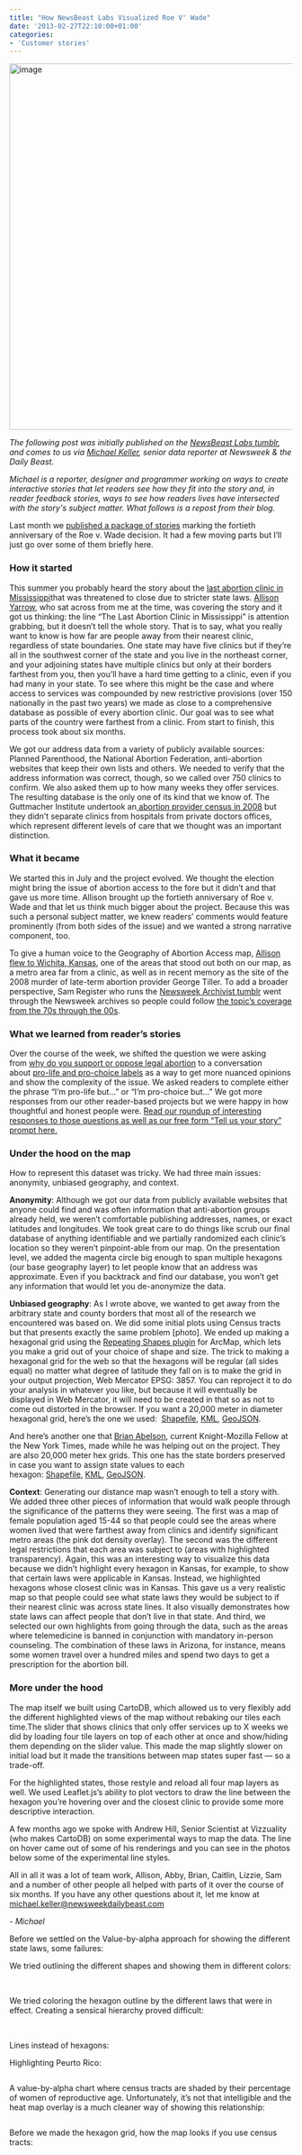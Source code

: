```yaml
---
title: "How NewsBeast Labs Visualized Roe V' Wade"
date: '2013-02-27T22:10:00+01:00'
categories:
- 'Customer stories'
---
```


<img alt="image" src="http://media.tumblr.com/8ad23a69fe160cfabaf15ede0b22ad47/tumblr_inline_miwcu2Lm8a1qz4rgp.png" width="650px"/>

_The following post was initially published on the <a href="http://newsbeastlabs.tumblr.com/">NewsBeast Labs tumblr</a>, and comes to us via <a href="https://twitter.com/mhkeller" target="_blank">Michael Keller</a>, senior data reporter at Newsweek &amp; the Daily Beast._

_Michael is a reporter, designer and programmer working on ways to create interactive stories that let readers see how they fit into the story and, in reader feedback stories, ways to see how readers lives have intersected with the story's subject matter. What follows is a repost from their blog._

Last month we <a href="http://www.thedailybeast.com/articles/2013/01/22/roe-v-wade-turns-40.html" target="_blank">published a package of stories</a> marking the fortieth anniversary of the Roe v. Wade decision. It had a few moving parts but I’ll just go over some of them briefly here.

### How it started

This summer you probably heard the story about the <a href="http://www.theatlantic.com/national/archive/2013/01/will-mississippi-close-its-last-abortion-clinic/267352/" target="_blank">last abortion clinic in Mississippi</a>that was threatened to close due to stricter state laws. <a href="http://www.twitter.com/aliyarrow" target="_blank">Allison Yarrow</a>, who sat across from me at the time, was covering the story and it got us thinking: the line “The Last Abortion Clinic in Mississippi” is attention grabbing, but it doesn’t tell the whole story. That is to say, what you really want to know is how far are people away from their nearest clinic, regardless of state boundaries. One state may have five clinics but if they’re all in the southwest corner of the state and you live in the northeast corner, and your adjoining states have multiple clinics but only at their borders farthest from you, then you’ll have a hard time getting to a clinic, even if you had many in your state. To see where this might be the case and where access to services was compounded by new restrictive provisions (over 150 nationally in the past two years) we made as close to a comprehensive database as possible of every abortion clinic. Our goal was to see what parts of the country were farthest from a clinic. From start to finish, this process took about six months. 

We got our address data from a variety of publicly available sources: Planned Parenthood, the National Abortion Federation, anti-abortion websites that keep their own lists and others. We needed to verify that the address information was correct, though, so we called over 750 clinics to confirm. We also asked them up to how many weeks they offer services. The resulting database is the only one of its kind that we know of. The Guttmacher Institute undertook an<a href="http://onlinelibrary.wiley.com/doi/10.1363/4304111/abstract" target="_blank"> abortion provider census in 2008</a> but they didn’t separate clinics from hospitals from private doctors offices, which represent different levels of care that we thought was an important distinction.

### What it became

We started this in July and the project evolved. We thought the election might bring the issue of abortion access to the fore but it didn’t and that gave us more time. Allison brought up the fortieth anniversary of Roe v. Wade and that let us think much bigger about the project. Because this was such a personal subject matter, we knew readers’ comments would feature prominently (from both sides of the issue) and we wanted a strong narrative component, too.

To give a human voice to the Geography of Abortion Access map, <a href="http://www.thedailybeast.com/articles/2013/01/25/in-wichita-the-ground-zero-of-the-abortion-war-a-new-clinic-rises.html" target="_blank">Allison flew to Wichita, Kansas</a>, one of the areas that stood out both on our map, as a metro area far from a clinic, as well as in recent memory as the site of the 2008 murder of late-term abortion provider George Tiller. To add a broader perspective, Sam Register who runs the <a href="http://nwkarchivist.tumblr.com/" target="_blank">Newsweek Archivist tumblr</a> went through the Newsweek archives so people could follow <a href="http://www.thedailybeast.com/articles/2013/01/25/flashback-newsweek-s-abortion-coverage.html" target="_blank">the topic’s coverage from the 70s through the 00s</a>.

### What we learned from reader’s stories

Over the course of the week, we shifted the question we were asking from <a href="http://www.thedailybeast.com/articles/2013/01/04/interactive-readers-share-their-views-on-and-stories-about-abortion.html" target="_blank">why do you support or oppose legal abortion</a> to a conversation about <a href="http://www.thedailybeast.com/articles/2013/01/22/interactive-readers-share-their-views-on-the-pro-choice-and-pro-life-labels.html" target="_blank">pro-life and pro-choice labels</a> as a way to get more nuanced opinions and show the complexity of the issue. We asked readers to complete either the phrase “I’m pro-life but…” or “I’m pro-choice but…” We got more responses from our other reader-based projects but we were happy in how thoughtful and honest people were. <a href="http://www.thedailybeast.com/articles/2013/01/22/daily-beast-readers-share-their-stories-about-abortion.html" target="_blank">Read our roundup of interesting responses to those questions as well as our free form “Tell us your story” prompt here.</a>

### Under the hood on the map

How to represent this dataset was tricky. We had three main issues: anonymity, unbiased geography, and context. 

**Anonymity**: Although we got our data from publicly available websites that anyone could find and was often information that anti-abortion groups already held, we weren’t comfortable publishing addresses, names, or exact latitudes and longitudes. We took great care to do things like scrub our final database of anything identifiable and we partially randomized each clinic’s location so they weren’t pinpoint-able from our map. On the presentation level, we added the magenta circle big enough to span multiple hexagons (our base geography layer) to let people know that an address was approximate. Even if you backtrack and find our database, you won’t get any information that would let you de-anonymize the data.

**Unbiased geography**: As I wrote above, we wanted to get away from the arbitrary state and county borders that most all of the research we encountered was based on. We did some initial plots using Census tracts but that presents exactly the same problem [photo]. We ended up making a hexagonal grid using the <a href="http://www.jennessent.com/arcgis/repeat_shapes.htm" target="_blank">Repeating Shapes plugin</a> for ArcMap, which lets you make a grid out of your choice of shape and size. The trick to making a hexagonal grid for the web so that the hexagons will be regular (all sides equal) no matter what degree of latitude they fall on is to make the grid in your output projection, Web Mercator EPSG: 3857. You can reproject it to do your analysis in whatever you like, but because it will eventually be displayed in Web Mercator, it will need to be created in that so as not to come out distorted in the browser. If you want a 20,000 meter in diameter hexagonal grid, here’s the one we used:  <a href="http://newsbeastlabs.thedailybeast.com.s3.amazonaws.com/nbl-files/files/2013/02/roe-v-wade/hexagon-grids/hex_grid_20k.zip" target="_blank">Shapefile</a>, <a href="http://newsbeastlabs.thedailybeast.com.s3.amazonaws.com/nbl-files/files/2013/02/roe-v-wade/hexagon-grids/hex_grid_20k.kml" target="_blank">KML</a>, <a href="http://newsbeastlabs.thedailybeast.com.s3.amazonaws.com/nbl-files/files/2013/02/roe-v-wade/hexagon-grids/hex_grid_20k.geojson" target="_blank">GeoJSON</a>.

And here’s another one that <a href="http://www.twitter.com/brianabelson" target="_blank">Brian Abelson</a>, current Knight-Mozilla Fellow at the New York Times, made while he was helping out on the project. They are also 20,000 meter hex grids. This one has the state borders preserved in case you want to assign state values to each hexagon: <a href="http://newsbeastlabs.thedailybeast.com.s3.amazonaws.com/nbl-files/files/2013/02/roe-v-wade/hexagon-grids/usa_hex.zip" target="_blank">Shapefile</a>, <a href="http://newsbeastlabs.thedailybeast.com.s3.amazonaws.com/nbl-files/files/2013/02/roe-v-wade/hexagon-grids/usa_hex.kml" target="_blank">KML</a>, <a href="http://newsbeastlabs.thedailybeast.com.s3.amazonaws.com/nbl-files/files/2013/02/roe-v-wade/hexagon-grids/usa_hex.geojson" target="_blank">GeoJSON</a>.

**Context**: Generating our distance map wasn’t enough to tell a story with. We added three other pieces of information that would walk people through the significance of the patterns they were seeing. The first was a map of female population aged 15-44 so that people could see the areas where women lived that were farthest away from clinics and identify significant metro areas (the pink dot density overlay). The second was the different legal restrictions that each area was subject to (areas with highlighted transparency). Again, this was an interesting way to visualize this data because we didn’t highlight every hexagon in Kansas, for example, to show that certain laws were applicable in Kansas. Instead, we highlighted hexagons whose closest clinic was in Kansas. This gave us a very realistic map so that people could see what state laws they would be subject to if their nearest clinic was across state lines. It also visually demonstrates how state laws can affect people that don’t live in that state. And third, we selected our own highlights from going through the data, such as the areas where telemedicine is banned in conjunction with mandatory in-person counseling. The combination of these laws in Arizona, for instance, means some women travel over a hundred miles and spend two days to get a prescription for the abortion bill. 

### More under the hood

The map itself we built using CartoDB, which allowed us to very flexibly add the different highlighted views of the map without rebaking our tiles each time.The slider that shows clinics that only offer services up to X weeks we did by loading four tile layers on top of each other at once and show/hiding them depending on the slider value. This made the map slightly slower on initial load but it made the transitions between map states super fast — so a trade-off. 

For the highlighted states, those restyle and reload all four map layers as well. We used Leaflet.js’s ability to plot vectors to draw the line between the hexagon you’re hovering over and the closest clinic to provide some more descriptive interaction.

A few months ago we spoke with Andrew Hill, Senior Scientist at Vizzuality (who makes CartoDB) on some experimental ways to map the data. The line on hover came out of some of his renderings and you can see in the photos below some of the experimental line styles.

All in all it was a lot of team work, Allison, Abby, Brian, Caitlin, Lizzie, Sam and a number of other people all helped with parts of it over the course of six months. If you have any other questions about it, let me know at michael.keller@newsweekdailybeast.com

_- Michael_

Before we settled on the Value-by-alpha approach for showing the different state laws, some failures:

We tried outlining the different shapes and showing them in different colors:

<img alt="" src="http://newsbeastlabs.thedailybeast.com.s3.amazonaws.com/nbl-files/failures/2013/02/roe-v-wade/grouping-by-laws.png"/>

<img alt="" src="http://newsbeastlabs.thedailybeast.com.s3.amazonaws.com/nbl-files/failures/2013/02/roe-v-wade/colored-by-laws.png"/>

We tried coloring the hexagon outline by the different laws that were in effect. Creating a sensical hierarchy proved difficult:

<img alt="" src="http://newsbeastlabs.thedailybeast.com.s3.amazonaws.com/nbl-files/failures/2013/02/roe-v-wade/hexagon-outline-colored-by-law-severity.png"/>

<img alt="" src="http://newsbeastlabs.thedailybeast.com.s3.amazonaws.com/nbl-files/failures/2013/02/roe-v-wade/hexagon-outlines.png"/>

Lines instead of hexagons:<img alt="" src="http://newsbeastlabs.thedailybeast.com.s3.amazonaws.com/nbl-files/failures/2013/02/roe-v-wade/zoomed-in-lines.png"/>

Highlighting Peurto Rico:

<img alt="" src="http://newsbeastlabs.thedailybeast.com.s3.amazonaws.com/nbl-files/failures/2013/02/roe-v-wade/peurto-rico.png"/>

A value-by-alpha chart where census tracts are shaded by their percentage of women of reproductive age. Unfortunately, it’s not that intelligible and the heat map overlay is a much cleaner way of showing this relationship:

<img alt="" src="http://newsbeastlabs.thedailybeast.com.s3.amazonaws.com/nbl-files/failures/2013/02/roe-v-wade/vba.png"/>

Before we made the hexagon grid, how the map looks if you use census tracts:

<img alt="" src="http://newsbeastlabs.thedailybeast.com.s3.amazonaws.com/nbl-files/failures/2013/02/roe-v-wade/tracts.png"/>
